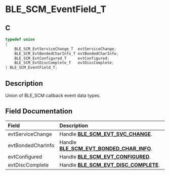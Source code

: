 # BLE_SCM_EventField_T

## C

```c
typedef union
{
    BLE_SCM_EvtServiceChange_T  evtServiceChange;
    BLE_SCM_EvtBondedCharInfo_T evtBondedCharInfo;
    BLE_SCM_EvtConfigured_T     evtConfigured;
    BLE_SCM_EvtDiscComplete_T   evtDiscComplete;
} BLE_SCM_EventField_T;
```

## Description

Union of BLE_SCM callback event data types.


## Field Documentation

|Field|Description|
|:---|:---|
|evtServiceChange|Handle **[BLE_SCM_EVT_SVC_CHANGE](GUID-CFF6FA0B-8B74-4311-AA62-C04061423A98.md)**.|
|evtBondedCharInfo|Handle **[BLE_SCM_EVT_BONDED_CHAR_INFO](GUID-CFF6FA0B-8B74-4311-AA62-C04061423A98.md)**.|
|evtConfigured|Handle **[BLE_SCM_EVT_CONFIGURED](GUID-CFF6FA0B-8B74-4311-AA62-C04061423A98.md)**.|
|evtDiscComplete|Handle **[BLE_SCM_EVT_DISC_COMPLETE](GUID-CFF6FA0B-8B74-4311-AA62-C04061423A98.md)**.|
